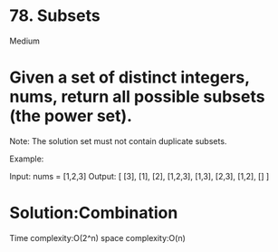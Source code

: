 # 78. Subsets
Medium

Given a set of distinct integers, nums, return all possible subsets (the power set).
=

Note: The solution set must not contain duplicate subsets.

Example:

Input: nums = [1,2,3]
Output:
[
  [3],
  [1],
  [2],
  [1,2,3],
  [1,3],
  [2,3],
  [1,2],
  []
]

Solution:Combination
=

Time complexity:O(2^n)
space complexity:O(n)
